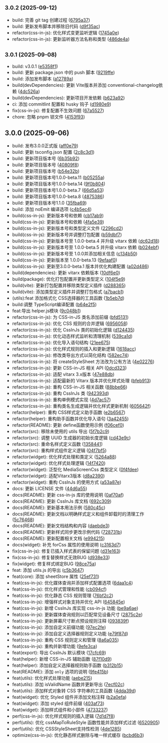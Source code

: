 ## <small>3.0.2 (2025-09-12)</small>

* build: 完善 git tag 创建过程 ([6795a37](https://github.com/vitarx-lib/css-in-js/commit/6795a37))
* build: 更新发布脚本并移除旧代码 ([d9f35ac](https://github.com/vitarx-lib/css-in-js/commit/d9f35ac))
* refactor(css-in-js): 优化样式变更监听逻辑 ([1745a0e](https://github.com/vitarx-lib/css-in-js/commit/1745a0e))
* refactor(css-in-js): 更新监听器方法名称和类型 ([486de4a](https://github.com/vitarx-lib/css-in-js/commit/486de4a))



## <small>3.0.1 (2025-09-08)</small>

* build: v3.0.1 ([e5358f1](https://github.com/vitarx-lib/css-in-js/commit/e5358f1))
* build: 更新 package.json 中的 push 脚本 ([9219ffe](https://github.com/vitarx-lib/css-in-js/commit/9219ffe))
* build: 添加发布脚本 ([a12789a](https://github.com/vitarx-lib/css-in-js/commit/a12789a))
* build(devDependencies): 更新 Vite版本并添加 conventional-changelog依赖 ([4dc526a](https://github.com/vitarx-lib/css-in-js/commit/4dc526a))
* build(devDependencies): 更新项目开发依赖 ([b623a92](https://github.com/vitarx-lib/css-in-js/commit/b623a92))
* ci: 添加 commitlint 配置和 husky 钩子 ([d1980e9](https://github.com/vitarx-lib/css-in-js/commit/d1980e9))
* fix(css-in-js): 修复配置不生效问题 ([67a5527](https://github.com/vitarx-lib/css-in-js/commit/67a5527))
* chore: 忽略 pnpm 锁文件 ([4153f93](https://github.com/vitarx-lib/css-in-js/commit/4153f93))



## 3.0.0 (2025-09-06)

* build: 发布3.0.0正式版 ([aff0e79](https://github.com/vitarx-lib/css-in-js/commit/aff0e79))
* build: 更新 tsconfig.json 配置 ([2c8c3d1](https://github.com/vitarx-lib/css-in-js/commit/2c8c3d1))
* build: 更新项目版本号 ([6b35b92](https://github.com/vitarx-lib/css-in-js/commit/6b35b92))
* build: 更新项目版本号 ([40809f8](https://github.com/vitarx-lib/css-in-js/commit/40809f8))
* build: 更新项目版本号 ([b54e32b](https://github.com/vitarx-lib/css-in-js/commit/b54e32b))
* build: 更新项目版本号1.0.0-beta.11 ([b05255a](https://github.com/vitarx-lib/css-in-js/commit/b05255a))
* build: 更新项目版本号1.0.0-beta.14 ([9f0b804](https://github.com/vitarx-lib/css-in-js/commit/9f0b804))
* build: 更新项目版本号1.0.0-beta.7 ([66d5a53](https://github.com/vitarx-lib/css-in-js/commit/66d5a53))
* build: 更新项目版本号1.0.0-beta.8 ([4875386](https://github.com/vitarx-lib/css-in-js/commit/4875386))
* build: 更新项目版本号1.1.0 ([35fba69](https://github.com/vitarx-lib/css-in-js/commit/35fba69))
* build: 添加 noEmit 编译选项 ([c4b5ec4](https://github.com/vitarx-lib/css-in-js/commit/c4b5ec4))
* build(css-in-js): 更新版本号和依赖 ([cb17ab9](https://github.com/vitarx-lib/css-in-js/commit/cb17ab9))
* build(css-in-js): 更新版本号和依赖 ([4fa5e39](https://github.com/vitarx-lib/css-in-js/commit/4fa5e39))
* build(css-in-js): 更新版本号和类型定义文件 ([2296cd2](https://github.com/vitarx-lib/css-in-js/commit/2296cd2))
* build(css-in-js): 更新版本号并调整打包配置 ([b59dbf7](https://github.com/vitarx-lib/css-in-js/commit/b59dbf7))
* build(css-in-js): 更新版本号至 1.0.0-beta.4 并升级 vitarx 依赖 ([dc62d18](https://github.com/vitarx-lib/css-in-js/commit/dc62d18))
* build(css-in-js): 更新版本号至 1.0.0-beta.5 并升级 vitarx 依赖 ([b024ebf](https://github.com/vitarx-lib/css-in-js/commit/b024ebf))
* build(css-in-js): 更新版本号至 1.0.0并添加相关信息 ([c134b50](https://github.com/vitarx-lib/css-in-js/commit/c134b50))
* build(css-in-js): 更新版本至 1.0.0-beta.13 ([9efaaf0](https://github.com/vitarx-lib/css-in-js/commit/9efaaf0))
* build(css-in-js): 更新至3.0.0-beta.1 版本并优化构建配置 ([a02d486](https://github.com/vitarx-lib/css-in-js/commit/a02d486))
* build(dependencies): 更新 vitarx 依赖版本 ([10df6e0](https://github.com/vitarx-lib/css-in-js/commit/10df6e0))
* build(package): 优化打包配置并更新类型定义 ([104f5e9](https://github.com/vitarx-lib/css-in-js/commit/104f5e9))
* build(vite): 更新打包配置并移除类型定义插件 ([d288365](https://github.com/vitarx-lib/css-in-js/commit/d288365))
* build(vite): 添加类型定义插件并调整打包格式 ([a7bacb1](https://github.com/vitarx-lib/css-in-js/commit/a7bacb1))
* (utils):feat 添加格式化 CSS选择器的工具函数 ([1b5eb7d](https://github.com/vitarx-lib/css-in-js/commit/1b5eb7d))
* build:调整 TypeScript编译配置 ([b64e2f5](https://github.com/vitarx-lib/css-in-js/commit/b64e2f5))
* feat:导出 helper.js模块 ([9c048b1](https://github.com/vitarx-lib/css-in-js/commit/9c048b1))
* refactor(css-in-js): 为 CSS-in-JS 类名添加前缀 ([bfd5131](https://github.com/vitarx-lib/css-in-js/commit/bfd5131))
* refactor(css-in-js): 优化 CSS 规则的合并逻辑 ([6956058](https://github.com/vitarx-lib/css-in-js/commit/6956058))
* refactor(css-in-js): 优化 CssInJs 类的初始化逻辑 ([d124435](https://github.com/vitarx-lib/css-in-js/commit/d124435))
* refactor(css-in-js): 优化动态样式监听和清理机制 ([539ca1d](https://github.com/vitarx-lib/css-in-js/commit/539ca1d))
* refactor(css-in-js): 优化导入语句结构 ([21ee675](https://github.com/vitarx-lib/css-in-js/commit/21ee675))
* refactor(css-in-js): 优化样式规则的插入和更新逻辑 ([1618acc](https://github.com/vitarx-lib/css-in-js/commit/1618acc))
* refactor(css-in-js): 修改类导出方式以简化结构 ([582ec74](https://github.com/vitarx-lib/css-in-js/commit/582ec74))
* refactor(css-in-js): 将 createStyleSheet 方法改为公有方法 ([4e02276](https://github.com/vitarx-lib/css-in-js/commit/4e02276))
* refactor(css-in-js): 更新 CSS-in-JS 相关 API ([0dcd323](https://github.com/vitarx-lib/css-in-js/commit/0dcd323))
* refactor(css-in-js): 适配 vitarx 3.x版本 ([47e88db](https://github.com/vitarx-lib/css-in-js/commit/47e88db))
* refactor(css-in-js): 适配最新的 Vitarx 版本并优化样式处理 ([bfeb913](https://github.com/vitarx-lib/css-in-js/commit/bfeb913))
* refactor(css-in-js): 重构 CSS-in-JS 相关函数 ([88bbe66](https://github.com/vitarx-lib/css-in-js/commit/88bbe66))
* refactor(css-in-js): 重构 CssInJs 类 ([942393d](https://github.com/vitarx-lib/css-in-js/commit/942393d))
* refactor(css-in-js): 重构单例模式实现 ([4d7ac57](https://github.com/vitarx-lib/css-in-js/commit/4d7ac57))
* refactor(css-in-js): 重构类名生成逻辑并优化样式更新机制 ([605642f](https://github.com/vitarx-lib/css-in-js/commit/605642f))
* refactor(helper): 重构 CSS样式定义助手函数 ([e2b6567](https://github.com/vitarx-lib/css-in-js/commit/e2b6567))
* refactor(helper): 重构助手函数并优化导入语句 ([3a42455](https://github.com/vitarx-lib/css-in-js/commit/3a42455))
* refactor(README): 更新 define函数使用示例 ([f06cef0](https://github.com/vitarx-lib/css-in-js/commit/f06cef0))
* refactor(src): 移除未使用的 utils 导出 ([5f7b2c9](https://github.com/vitarx-lib/css-in-js/commit/5f7b2c9))
* refactor(src): 调整 UUID 生成器的初始长度逻辑 ([cd43e9c](https://github.com/vitarx-lib/css-in-js/commit/cd43e9c))
* refactor(src): 重命名样式定义函数 ([1358441](https://github.com/vitarx-lib/css-in-js/commit/1358441))
* refactor(src): 重构样式组件定义逻辑 ([04f7bf5](https://github.com/vitarx-lib/css-in-js/commit/04f7bf5))
* refactor(widget): 优化样式处理和类定义 ([5264a88](https://github.com/vitarx-lib/css-in-js/commit/5264a88))
* refactor(widget): 优化样式处理逻辑 ([14f7420](https://github.com/vitarx-lib/css-in-js/commit/14f7420))
* refactor(widget): 泛型化 MediaScreenCss 类型定义 ([0f4fdee](https://github.com/vitarx-lib/css-in-js/commit/0f4fdee))
* refactor(widget): 适配Vitarx3版本 ([d8a2390](https://github.com/vitarx-lib/css-in-js/commit/d8a2390))
* refactor(widget): 重构 CssInJs 的使用方式 ([a53a87e](https://github.com/vitarx-lib/css-in-js/commit/a53a87e))
* docs: 更新 LICENSE 文件 ([44d6a55](https://github.com/vitarx-lib/css-in-js/commit/44d6a55))
* docs(README): 更新 css-in-js 库的使用说明 ([0af70af](https://github.com/vitarx-lib/css-in-js/commit/0af70af))
* docs(README): 更新 CssInJs 库文档 ([692c309](https://github.com/vitarx-lib/css-in-js/commit/692c309))
* docs(README): 更新基本用法示例 ([580c45c](https://github.com/vitarx-lib/css-in-js/commit/580c45c))
* docs(README): 更新文档以明确样式定义和组件卸载时的清理工作 ([5c76468](https://github.com/vitarx-lib/css-in-js/commit/5c76468))
* docs(README): 更新文档结构和内容 ([daebde3](https://github.com/vitarx-lib/css-in-js/commit/daebde3))
* docs(README): 更新样式同步更改示例代码 ([728731b](https://github.com/vitarx-lib/css-in-js/commit/728731b))
* docs(README): 更新配置相关文档 ([e994215](https://github.com/vitarx-lib/css-in-js/commit/e994215))
* docs(widget): 补充 forCss 属性的使用说明 ([c3163d7](https://github.com/vitarx-lib/css-in-js/commit/c3163d7))
* fix(css-in-js): 修复已插入样式表的保留问题 ([d31e163](https://github.com/vitarx-lib/css-in-js/commit/d31e163))
* fix(css-in-js): 修复替换样式无效BUG ([d938e33](https://github.com/vitarx-lib/css-in-js/commit/d938e33))
* fix(widget): 修复样式绑定BUG ([98ce75a](https://github.com/vitarx-lib/css-in-js/commit/98ce75a))
* feat: 添加 utils.js 的导出 ([c5b3647](https://github.com/vitarx-lib/css-in-js/commit/c5b3647))
* feat(core): 添加 sheetStore 属性 ([25ef731](https://github.com/vitarx-lib/css-in-js/commit/25ef731))
* feat(css-in-js): 优化媒体查询并添加样式配置选项 ([6daa1c4](https://github.com/vitarx-lib/css-in-js/commit/6daa1c4))
* feat(css-in-js): 优化样式管理和性能 ([cb094cf](https://github.com/vitarx-lib/css-in-js/commit/cb094cf))
* feat(css-in-js): 优化静态 CSS 规则管理 ([76bf2c2](https://github.com/vitarx-lib/css-in-js/commit/76bf2c2))
* feat(css-in-js): 增强样式对象支持并优化 API ([645845e](https://github.com/vitarx-lib/css-in-js/commit/645845e))
* feat(css-in-js): 新增 CssInJs 库实现 css-in-js 功能 ([be9a6ae](https://github.com/vitarx-lib/css-in-js/commit/be9a6ae))
* feat(css-in-js): 更新媒体查询规则以匹配常见设备尺寸 ([2875c2e](https://github.com/vitarx-lib/css-in-js/commit/2875c2e))
* feat(css-in-js): 更新屏幕尺寸断点预设规则注释 ([093839f](https://github.com/vitarx-lib/css-in-js/commit/093839f))
* feat(css-in-js): 添加自定义前缀功能 ([97ec2fe](https://github.com/vitarx-lib/css-in-js/commit/97ec2fe))
* feat(css-in-js): 添加自定义选择器规则定义功能 ([e79f87d](https://github.com/vitarx-lib/css-in-js/commit/e79f87d))
* feat(css-in-js): 重构 CSS 规则定义和管理 ([8a6a035](https://github.com/vitarx-lib/css-in-js/commit/8a6a035))
* feat(css-in-js): 重构并新增功能 ([9efe3ca](https://github.com/vitarx-lib/css-in-js/commit/9efe3ca))
* feat(export): 导出 CssInJs 默认模块 ([17cfc69](https://github.com/vitarx-lib/css-in-js/commit/17cfc69))
* feat(helper): 新增 CSS-in-JS 辅助函数 ([87f10d9](https://github.com/vitarx-lib/css-in-js/commit/87f10d9))
* feat(helper): 添加自定义选择器规则助手函数 ([b312b15](https://github.com/vitarx-lib/css-in-js/commit/b312b15))
* feat(README): 添加 `only` 选项的说明 ([9fe415b](https://github.com/vitarx-lib/css-in-js/commit/9fe415b))
* feat(utils): 优化样式处理功能 ([aebe215](https://github.com/vitarx-lib/css-in-js/commit/aebe215))
* feat(utils): 添加 isValidName 函数并更新导出 ([7ecf02c](https://github.com/vitarx-lib/css-in-js/commit/7ecf02c))
* feat(utils): 添加样式对象转 CSS 字符串的工具函数 ([4dda39d](https://github.com/vitarx-lib/css-in-js/commit/4dda39d))
* feat(widget): 优化 Styled 组件并添加文档注释 ([b2a0efa](https://github.com/vitarx-lib/css-in-js/commit/b2a0efa))
* feat(widget): 添加 styled 组件前缀 ([403af73](https://github.com/vitarx-lib/css-in-js/commit/403af73))
* feat(widget): 添加样式组件和小部件 ([4733237](https://github.com/vitarx-lib/css-in-js/commit/4733237))
* perf(css-in-js): 优化样式规则的插入逻辑 ([7d1d7f8](https://github.com/vitarx-lib/css-in-js/commit/7d1d7f8))
* perf(utils): 优化 cssMapToRuleStyle 函数性能并添加样式过滤 ([6520905](https://github.com/vitarx-lib/css-in-js/commit/6520905))
* perf(utils): 优化 CSSStyleSheet支持性检测 ([4de1285](https://github.com/vitarx-lib/css-in-js/commit/4de1285))
* optimize(css-in-js): 优化静态样式删除与唯一样式缓存 ([bcbd6b3](https://github.com/vitarx-lib/css-in-js/commit/bcbd6b3))



